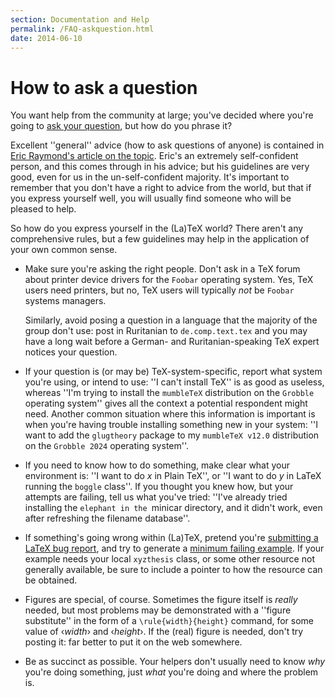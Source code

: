```yaml
---
section: Documentation and Help
permalink: /FAQ-askquestion.html
date: 2014-06-10
---
```


# How to ask a question

You want help from the community at large; you've decided where you're
going to [ask your question](FAQ-gethelp.md), but how do you
phrase it?

Excellent ''general'' advice (how to ask questions of anyone) is
contained in
[Eric Raymond's article on the topic](http://catb.org/~esr/faqs/smart-questions.html).
Eric's an extremely self-confident person, and this comes through in
his advice; but his guidelines are very good, even for us in the
un-self-confident majority.  It's important to remember that you don't
have a right to advice from the world, but that if you express
yourself well, you will usually find someone who will be pleased to
help.

So how do you express yourself in the (La)TeX world?  There aren't
any comprehensive rules, but a few guidelines may help in the
application of your own common sense.
  

-  Make sure you're asking the right people.  Don't ask in a TeX
    forum about printer device drivers for the `Foobar`
    operating system.  Yes, TeX users need printers, but no, TeX
    users will typically _not_ be `Foobar` systems
    managers.
  

    Similarly, avoid posing a question in a language that the majority
    of the group don't use: post in Ruritanian to
    `de.comp.text.tex` and you may have a long wait before a
    German- and Ruritanian-speaking TeX expert notices your
    question.
-  If your question is (or may be) TeX-system-specific, report
    what system you're using, or intend to use: ''I can't install
    TeX'' is as good as useless, whereas ''I'm trying to install the
    `mumbleTeX` distribution on the `Grobble`
    operating system'' gives all the context a potential respondent
    might need.  Another common situation where this information is
    important is when you're having trouble installing something new in
    your system: ''I want to add the `glugtheory` package to my
    `mumbleTeX v12.0` distribution on the `Grobble 2024`
    operating system''.
-  If you need to know how to do something, make clear what your
    environment is: ''I want to do _x_ in Plain TeX'', or ''I
    want to do _y_ in LaTeX running the `boggle`
    class''.  If you thought you knew how, but your attempts are
    failing, tell us what you've tried: ''I've already tried installing
    the `elephant in the `minicar directory, and it
    didn't work, even after refreshing the filename database''.
-  If something's going wrong within (La)TeX, pretend you're
    [submitting a LaTeX bug report](FAQ-latexbug.md),
    and try to generate a [minimum failing example](FAQ-minxampl.md).
    If your example 
    needs your local `xyzthesis` class, or some other resource
    not generally available, be sure to include a pointer to how the
    resource can be obtained.
-  Figures are special, of course.  Sometimes the figure itself is
    _really_ needed, but most problems may be demonstrated with a
    ''figure substitute'' in the form of a
    `\rule{width}{height}` command, for some value of
    &lsaquo;_width_&rsaquo; and &lsaquo;_height_&rsaquo;.  If the (real) figure is needed,
    don't try posting it: far better to put it on the web somewhere.
-  Be as succinct as possible.  Your helpers don't usually need to
    know _why_ you're doing something, just _what_ you're
    doing and where the problem is.

